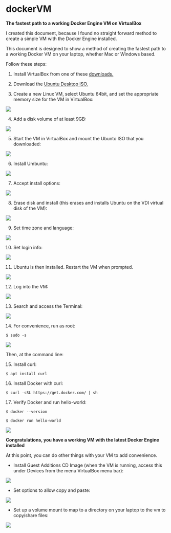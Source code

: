 # dockerVM

**The fastest path to a working Docker Engine VM on VirtualBox**

I created this document, because I found no straight forward method to create a simple VM with the Docker Engine installed.

This document is designed to show a method of creating the fastest path to a working Docker VM on your laptop, whether Mac or Windows based.

Follow these steps:

1. Install VirtualBox from one of these [downloads.](http://www.oracle.com/technetwork/server-storage/virtualbox/downloads/index.html)

2. Download the [Ubuntu Desktop ISO.](https://www.ubuntu.com/download/desktop)

3. Create a new Linux VM, select Ubuntu 64bit, and set the appropriate memory size for the VM in VirtualBox:

<img src=images/2017-03-21_08-58-53.jpg />

4. Add a disk volume of at least 9GB:

<img src=images/2017-03-21_08-59-04.jpg />

5. Start the VM in VirtualBox and mount the Ubunto ISO that you downloaded:

<img src=images/2017-03-21_09-01-18.jpg />

6. Install Umbuntu:

<img src=images/2017-03-21_09-02-18.jpg />

7. Accept install options:

<img src=images/2017-03-21_09-02-34.jpg />

8. Erase disk and install (this erases and installs Ubuntu on the VDI virtual disk of the VM):

<img src=images/2017-03-21_09-03-15.jpg />

9. Set time zone and language:

<img src=images/2017-03-21_09-03-31.jpg />

10. Set login info:

<img src=images/2017-03-21_09-04-38.jpg />

11. Ubuntu is then installed.  Restart the VM when prompted.

<img src=images/2017-03-21_09-11-37.jpg />

12. Log into the VM:

<img src=images/2017-03-21_09-12-57.jpg />

13. Search and access the Terminal:

<img src=images/2017-03-21_09-13-53.jpg />

14. For convenience, run as root:

```
$ sudo -s
```

<img src=images/2017-03-21_09-14-23.jpg />

Then, at the command line:

15. Install curl:

```
$ apt install curl
```

16. Install Docker with curl:

```
$ curl -sSL https://get.docker.com/ | sh
```

17. Verify Docker and run hello-world:

```
$ docker --version
```

```
$ docker run hello-world
```

<img src=images/2017-03-21_09-23-52.jpg />

**Congratulations, you have a working VM with the latest Docker Engine installed**



At this point, you can do other things with your VM to add convenience.

* Install Guest Additions CD Image (when the VM is running, access this under Devices from the menu VirtualBox menu bar):

<img src=images/2017-03-21_09-26-21.jpg />

* Set options to allow copy and paste:

<img src=images/2017-03-21_09-27-33.jpg />

* Set up a volume mount to map to a directory on your laptop to the vm to copy/share files:

<img src=images/2017-03-21_13-06-38.jpg />


